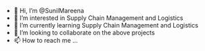 - 👋 Hi, I’m @SunilMareena
- 👀 I’m interested in Supply Chain Management and Logistics 
- 🌱 I’m currently learning Supply Chain Management and Logistics 
- 💞️ I’m looking to collaborate on the above projects 
- 📫 How to reach me ...

<!---
SunilMareena/SunilMareena is a ✨ special ✨ repository because its `README.md` (this file) appears on your GitHub profile.
You can click the Preview link to take a look at your changes.
--->
